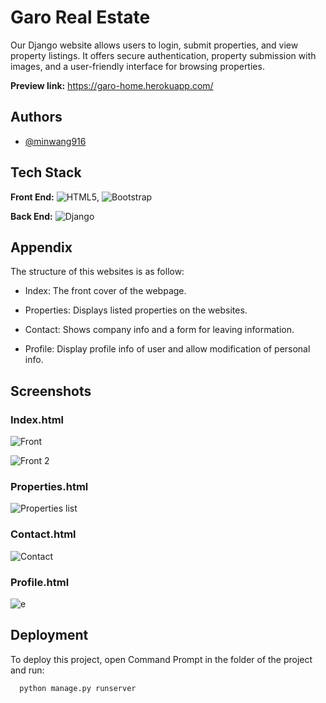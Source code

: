 
# Garo Real Estate  


Our Django website allows users to login, submit properties, and view property listings. It offers secure authentication, property submission with images, and a user-friendly interface for browsing properties.

**Preview link:** https://garo-home.herokuapp.com/

## Authors

- [@minwang916](https://www.github.com/minwang916)



## Tech Stack

**Front End:** ![HTML5](https://img.shields.io/badge/html5-%23E34F26.svg?style=for-the-badge&logo=html5&logoColor=white), ![Bootstrap](https://img.shields.io/badge/bootstrap-%23563D7C.svg?style=for-the-badge&logo=bootstrap&logoColor=white)

**Back End:** ![Django](https://img.shields.io/badge/django-%23092E20.svg?style=for-the-badge&logo=django&logoColor=white)

## Appendix

The structure of this websites is as follow:

- Index: The front cover of the webpage.

- Properties: Displays listed properties on the websites.


- Contact: Shows company info and a form for leaving information.
- Profile: Display profile info of user and allow modification of personal info. 

## Screenshots

### Index.html
![Front](https://github.com/minWang916/Garo_real_estate_website_django/assets/116493016/eb892cc7-fb47-4a57-9cd8-a498880af5c4)

![Front 2](https://github.com/minWang916/Garo_real_estate_website_django/assets/116493016/33f9ba39-f3b7-4d4f-9953-5cc04b30776f)

### Properties.html

![Properties list](https://github.com/minWang916/Garo_real_estate_website_django/assets/116493016/0ad084a9-158c-4575-9391-8409c2ca5075)

### Contact.html

![Contact](https://github.com/minWang916/Garo_real_estate_website_django/assets/116493016/e81139e8-cc5d-43f0-be12-1eccdddd723d)

### Profile.html 

![e](https://user-images.githubusercontent.com/116493016/206478150-82f5a03d-1d44-421e-8ed2-40b57b181a26.PNG)

## Deployment

To deploy this project, open Command Prompt in the folder of the project and run:

```bash
  python manage.py runserver
```



